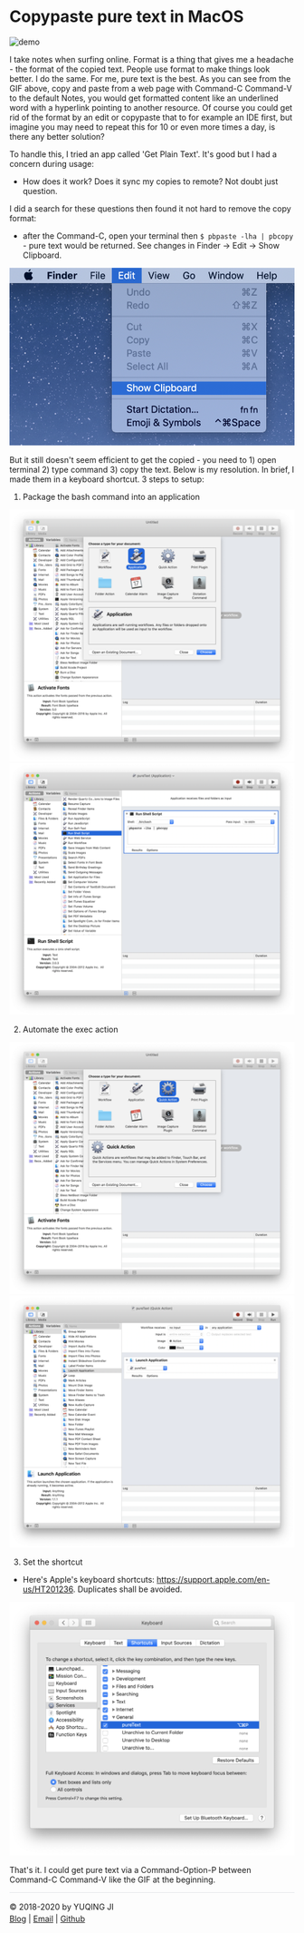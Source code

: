 # Copypaste pure text in MacOS

![demo](./demo.gif)

I take notes when surfing online. Format is a thing that gives me a headache - the format of the copied text. 
People use format to make things look better. I do the same. For me, pure text is the best. 
As you can see from the GIF above, copy and paste from a web page with Command-C Command-V to the default Notes, you would get formatted content like an underlined word with a hyperlink pointing to another resource.
Of course you could get rid of the format by an edit or copypaste that to for example an IDE first, but imagine you may need to repeat this for 10 or even more times a day, is there any better solution?

To handle this, I tried an app called 'Get Plain Text'. It's good but I had a concern during usage: 
- How does it work? Does it sync my copies to remote? Not doubt just question. 

I did a search for these questions then found it not hard to remove the copy format: 
- after the Command-C, open your terminal then `$ pbpaste -lha | pbcopy` - pure text would be returned. See changes in Finder -> Edit -> Show Clipboard.

![clipboard](clipboard.png)

But it still doesn't seem efficient to get the copied - you need to 1) open terminal 2) type command 3) copy the text. 
Below is my resolution. In brief, I made them in a keyboard shortcut. 3 steps to setup: 

1. Package the bash command into an application

![automator-application-0](automator-application-0.png)
![automator-application-1](automator-application-1.png)

2. Automate the exec action

![automator-quickAction-0](automator-quickAction-0.png)
![automator-quickAction-1](automator-quickAction-1.png)

3. Set the shortcut
- Here's Apple's keyboard shortcuts: https://support.apple.com/en-us/HT201236. Duplicates shall be avoided. 

![shortcut](shortcut.png)

That's it. I could get pure text via a Command-Option-P between Command-C Command-V like the GIF at the beginning.

<div style="border-top:1px solid #e1e4e8;padding-top:16px"></div>
<div>© 2018-2020 by YUQING JI</div>
<div style="padding-top:0.3em"><a href="https://vjyq.github.io/vjyq.github.io/en/">Blog</a> | <a href="mailto:yuqing.ji@outlook.com">Email</a> | <a href="https://github.com/vjyq">Github</a></div>